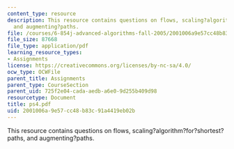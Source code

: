 ```yaml
---
content_type: resource
description: This resource contains questions on flows, scaling?algorithm?for?shortest?paths,
  and augmenting?paths.
file: /courses/6-854j-advanced-algorithms-fall-2005/2001006a9e57cc48b83c91a4419eb02b_ps4.pdf
file_size: 87668
file_type: application/pdf
learning_resource_types:
- Assignments
license: https://creativecommons.org/licenses/by-nc-sa/4.0/
ocw_type: OCWFile
parent_title: Assignments
parent_type: CourseSection
parent_uid: 725f2e04-cada-aedb-a6e0-9d255b409d98
resourcetype: Document
title: ps4.pdf
uid: 2001006a-9e57-cc48-b83c-91a4419eb02b
---
```

This resource contains questions on flows, scaling?algorithm?for?shortest?paths, and augmenting?paths.